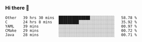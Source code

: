 ### Hi there 👋

<!--
**WShiBin/WShiBin** is a ✨ _special_ ✨ repository because its `README.md` (this file) appears on your GitHub profile.

Here are some ideas to get you started:

- 🔭 I’m currently working on ...
- 🌱 I’m currently learning ...
- 👯 I’m looking to collaborate on ...
- 🤔 I’m looking for help with ...
- 💬 Ask me about ...
- 📫 How to reach me: ...
- 😄 Pronouns: ...
- ⚡ Fun fact: ...
-->

<!--START_SECTION:waka-->
```text
Other   39 hrs 30 mins  ██████████████░░░░░░░░░░░   58.78 % 
C       24 hrs 8 mins   █████████░░░░░░░░░░░░░░░░   35.92 % 
YAML    39 mins         ░░░░░░░░░░░░░░░░░░░░░░░░░   00.97 % 
CMake   29 mins         ░░░░░░░░░░░░░░░░░░░░░░░░░   00.72 % 
Java    28 mins         ░░░░░░░░░░░░░░░░░░░░░░░░░   00.71 %
```
<!--END_SECTION:waka-->
